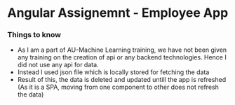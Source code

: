 # Angular Assignemnt - Employee App

### Things to know

- As I am a part of AU-Machine Learning training, we have not been given any training on the creation of api or any backend technologies. Hence I did not use any api for data.
- Instead I used json file which is locally stored for fetching the data
- Result of this, the data is deleted and updated untill the app is refreshed (As it is a SPA, moving from one component to other does not refresh the data)
